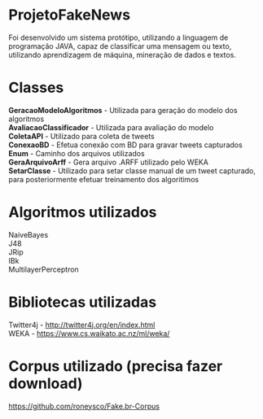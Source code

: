 # ProjetoFakeNews
Foi desenvolvido um sistema protótipo, utilizando a linguagem de programação JAVA, capaz de classificar uma mensagem ou texto, utilizando aprendizagem de máquina, mineração de dados e textos.

# Classes
<b>GeracaoModeloAlgoritmos</b> - Utilizada para geração do modelo dos algoritmos<br>
<b>AvaliacaoClassificador</b> - Utilizada para avaliação do modelo<br>
<b>ColetaAPI</b> - Utilizado para coleta de tweets<br>
<b>ConexaoBD</b> - Efetua conexão com BD para gravar tweets capturados<br>
<b>Enum</b> - Caminho dos arquivos utilizados<br>
<b>GeraArquivoArff</b> - Gera arquivo .ARFF utilizado pelo WEKA<br>
<b>SetarClasse</b> - Utilizado para setar classe manual de um tweet capturado, para posteriormente efetuar treinamento dos algoritimos<br>

# Algoritmos utilizados
NaiveBayes<br>
J48<br>
JRip<br>
IBk<br>
MultilayerPerceptron<br>

# Bibliotecas utilizadas
Twitter4j - http://twitter4j.org/en/index.html<br>
WEKA - https://www.cs.waikato.ac.nz/ml/weka/<br>

# Corpus utilizado (precisa fazer download)
https://github.com/roneysco/Fake.br-Corpus
